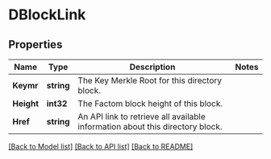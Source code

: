 # DBlockLink

## Properties
Name | Type | Description | Notes
------------ | ------------- | ------------- | -------------
**Keymr** | **string** | The Key Merkle Root for this directory block. | 
**Height** | **int32** | The Factom block height of this block. | 
**Href** | **string** | An API link to retrieve all available information about this directory block. | 

[[Back to Model list]](../README.md#documentation-for-models) [[Back to API list]](../README.md#documentation-for-api-endpoints) [[Back to README]](../README.md)


